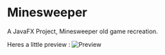 # Minesweeper
A JavaFX Project, Minesweeper old game recreation.

Heres a little preview : 
![Preview]()
